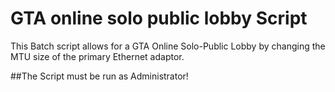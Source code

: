 # GTA online solo public lobby Script
This Batch script allows for a GTA Online Solo-Public Lobby by changing the MTU size of the primary Ethernet adaptor.

##The Script must be run as Administrator!

